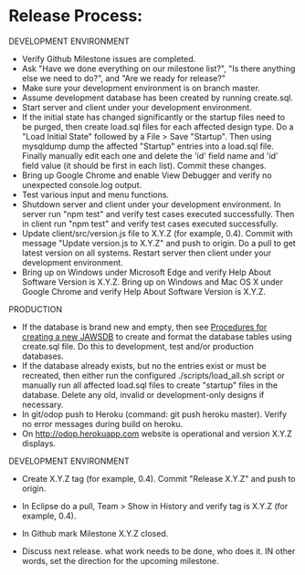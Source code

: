 # Release Process:

DEVELOPMENT ENVIRONMENT
* Verify Github Milestone issues are completed.
* Ask "Have we done everything on our milestone list?", "Is there anything else we need to do?", and "Are we ready for release?"
* Make sure your development environment is on branch master.
* Assume development database has been created by running create.sql.
* Start server and client under your development environment. 
* If the initial state has changed significantly or the startup files need to be purged, then create load.sql files for each affected design type. Do a "Load Initial State" followed by a File > Save "Startup". Then using mysqldump dump the affected "Startup" entries into a load.sql file. Finally manually edit each one and delete the 'id' field name and 'id' field value (it should be first in each list). Commit these changes.
* Bring up Google Chrome and enable View Debugger and verify no unexpected console.log output. 
* Test various input and menu functions.
* Shutdown server and client under your development environment. In server run "npm test" and verify test cases executed successfully. Then in client run "npm test" and verify test cases executed successfully.
* Update client/src/version.js file to X.Y.Z (for example, 0.4). Commit with message "Update version.js to X.Y.Z" and push to origin. Do a pull to get latest version on all systems. Restart server then client under your development environment.
* Bring up on Windows under Microsoft Edge and verify Help About Software Version is X.Y.Z. Bring up on Windows and Mac OS X under Google Chrome and verify Help About Software Version is X.Y.Z.

PRODUCTION
* If the database is brand new and empty, then see [Procedures for creating a new JAWSDB](NewDB) to create and format the database tables using create.sql file. Do this to development, test and/or production databases.
* If the database already exists, but no the entries exist or must be recreated, then either run the configured ./scripts/load_all.sh script or manually run all affected load.sql files to create "startup" files in the database. Delete any old, invalid or development-only designs if necessary.
* In git/odop push to Heroku (command: git push heroku master). Verify no error messages during build on heroku.
* On http://odop.herokuapp.com website is operational and version X.Y.Z displays.

DEVELOPMENT ENVIRONMENT
* Create X.Y.Z tag (for example, 0.4). Commit "Release X.Y.Z" and push to origin.
* In Eclipse do a pull, Team > Show in History and verify tag is X.Y.Z (for example, 0.4).
* In Github mark Milestone X.Y.Z closed.

* Discuss next release. what work needs to be done, who does it. IN other words, set the direction for the upcoming milestone.
